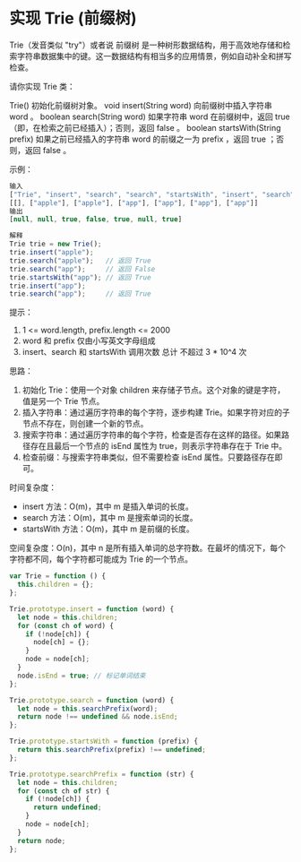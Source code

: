 # 实现 Trie (前缀树)

Trie（发音类似 "try"）或者说 前缀树 是一种树形数据结构，用于高效地存储和检索字符串数据集中的键。这一数据结构有相当多的应用情景，例如自动补全和拼写检查。

请你实现 Trie 类：

Trie() 初始化前缀树对象。
void insert(String word) 向前缀树中插入字符串 word 。
boolean search(String word) 如果字符串 word 在前缀树中，返回 true（即，在检索之前已经插入）；否则，返回 false 。
boolean startsWith(String prefix) 如果之前已经插入的字符串 word 的前缀之一为 prefix ，返回 true ；否则，返回 false 。

示例：

```js
输入
["Trie", "insert", "search", "search", "startsWith", "insert", "search"]
[[], ["apple"], ["apple"], ["app"], ["app"], ["app"], ["app"]]
输出
[null, null, true, false, true, null, true]

解释
Trie trie = new Trie();
trie.insert("apple");
trie.search("apple");   // 返回 True
trie.search("app");     // 返回 False
trie.startsWith("app"); // 返回 True
trie.insert("app");
trie.search("app");     // 返回 True
```

提示：

1. 1 <= word.length, prefix.length <= 2000
2. word 和 prefix 仅由小写英文字母组成
3. insert、search 和 startsWith 调用次数 总计 不超过 3 \* 10^4 次

思路：

1. 初始化 Trie：使用一个对象 children 来存储子节点。这个对象的键是字符，值是另一个 Trie 节点。
2. 插入字符串：通过遍历字符串的每个字符，逐步构建 Trie。如果字符对应的子节点不存在，则创建一个新的节点。
3. 搜索字符串：通过遍历字符串的每个字符，检查是否存在这样的路径。如果路径存在且最后一个节点的 isEnd 属性为 true，则表示字符串存在于 Trie 中。
4. 检查前缀：与搜索字符串类似，但不需要检查 isEnd 属性。只要路径存在即可。

时间复杂度：

- insert 方法：O(m)，其中 m 是插入单词的长度。
- search 方法：O(m)，其中 m 是搜索单词的长度。
- startsWith 方法：O(m)，其中 m 是前缀的长度。

空间复杂度：O(n)，其中 n 是所有插入单词的总字符数。在最坏的情况下，每个字符都不同，每个字符都可能成为 Trie 的一个节点。

```javascript
var Trie = function () {
  this.children = {};
};

Trie.prototype.insert = function (word) {
  let node = this.children;
  for (const ch of word) {
    if (!node[ch]) {
      node[ch] = {};
    }
    node = node[ch];
  }
  node.isEnd = true; // 标记单词结束
};

Trie.prototype.search = function (word) {
  let node = this.searchPrefix(word);
  return node !== undefined && node.isEnd;
};

Trie.prototype.startsWith = function (prefix) {
  return this.searchPrefix(prefix) !== undefined;
};

Trie.prototype.searchPrefix = function (str) {
  let node = this.children;
  for (const ch of str) {
    if (!node[ch]) {
      return undefined;
    }
    node = node[ch];
  }
  return node;
};
```
